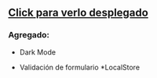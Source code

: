 ## [Click para verlo desplegado](https://ffba97.github.io/emergentes/)

### Agregado:

* Dark Mode

* Validación de formulario
*LocalStore

